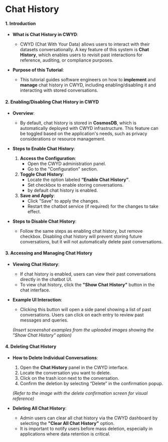 
# Chat History
#### **1. Introduction**
- **What is Chat History in CWYD**:
  - CWYD (Chat With Your Data) allows users to interact with their datasets conversationally. A key feature of this system is **Chat History**, which enables users to revisit past interactions for reference, auditing, or compliance purposes.

- **Purpose of this Tutorial**:
  - This tutorial guides software engineers on how to **implement** and **manage** chat history in CWYD, including enabling/disabling it and interacting with stored conversations.



#### **2. Enabling/Disabling Chat History in CWYD**

- **Overview**:
  - By default, chat history is stored in **CosmosDB**, which is automatically deployed with CWYD infrastructure. This feature can be toggled based on the application's needs, such as privacy considerations or resource management.

- **Steps to Enable Chat History**:
  1. **Access the Configuration**:
     - Open the CWYD administration panel.
     - Go to the "Configuration" section.
  2. **Toggle Chat History**:
     - Locate the option labeled **“Enable Chat History”**.
     - Set checkbox to enable storing conversations.
     - by default chat history is enabled.
  3. **Save and Apply**:
     - Click "Save" to apply the changes.
     - Restart the chatbot service (if required) for the changes to take effect.

- **Steps to Disable Chat History**:
  - Follow the same steps as enabling chat history, but remove checkbox. Disabling chat history will prevent storing future conversations, but it will not automatically delete past conversations.



#### **3. Accessing and Managing Chat History**

- **Viewing Chat History**:
  - If chat history is enabled, users can view their past conversations directly in the chatbot UI.
  - To view chat history, click the **"Show Chat History"** button in the chat interface.

- **Example UI Interaction**:
  - Clicking this button will open a side panel showing a list of past conversations. Users can click on each entry to review past messages and queries.

  *(Insert screenshot examples from the uploaded images showing the "Show Chat History" option)*


#### **4. Deleting Chat History**

- **How to Delete Individual Conversations**:
  1. Open the **Chat History** panel in the CWYD interface.
  2. Locate the conversation you want to delete.
  3. Click on the trash icon next to the conversation.
  4. Confirm the deletion by selecting “Delete” in the confirmation popup.

  *(Refer to the image with the delete confirmation screen for visual reference)*

- **Deleting All Chat History**:
  - Admin users can clear all chat history via the CWYD dashboard by selecting the **"Clear All Chat History"** option.
  - It is important to notify users before mass deletion, especially in applications where data retention is critical.
